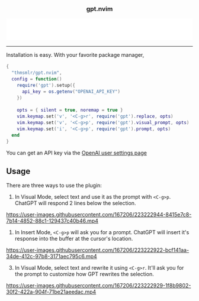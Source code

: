 <p align="center">
  <h3 align="center">gpt.nvim</h3>
</p>
<p align="center">
  <img src="assets/typing.svg" alt="Typing SVG" />
</p>

<hr/>

Installation is easy. 
With your favorite package manager,

```lua
{
  "thmsmlr/gpt.nvim",
  config = function()
    require('gpt').setup({
      api_key = os.getenv("OPENAI_API_KEY")
    })

    opts = { silent = true, noremap = true }
    vim.keymap.set('v', '<C-g>r', require('gpt').replace, opts)
    vim.keymap.set('v', '<C-g>p', require('gpt').visual_prompt, opts)
    vim.keymap.set('i', '<C-g>p', require('gpt').prompt, opts)
  end
}
```

You can get an API key via the [OpenAI user settings page](https://platform.openai.com/account/api-keys)

## Usage

There are three ways to use the plugin:

1. In Visual Mode, select text and use it as the prompt with `<C-g>p`.
ChatGPT will respond 2 lines below the selection.




https://user-images.githubusercontent.com/167206/223222944-8415e7c8-7b14-4852-88c1-129437c40b46.mp4



1. In Insert Mode, `<C-g>p` will ask you for a prompt.
ChatGPT will insert it's response into the buffer at the cursor's location.

https://user-images.githubusercontent.com/167206/223222922-bcf141aa-34de-412c-97b8-3171aec795c6.mp4



3. In Visual Mode, select text and rewrite it using `<C-g>r`.
It'll ask you for the prompt to customize how GPT rewrites the selection.

https://user-images.githubusercontent.com/167206/223222929-1f8b9802-30f2-422a-904f-71be21aeedac.mp4



